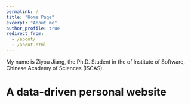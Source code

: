```yaml
---
permalink: /
title: "Home Page"
excerpt: "About me"
author_profile: true
redirect_from: 
  - /about/
  - /about.html
---
```

My name is Ziyou Jiang, the Ph.D. Student in the  of Institute of Software, Chinese Academy of Sciences (ISCAS).

A data-driven personal website
======
